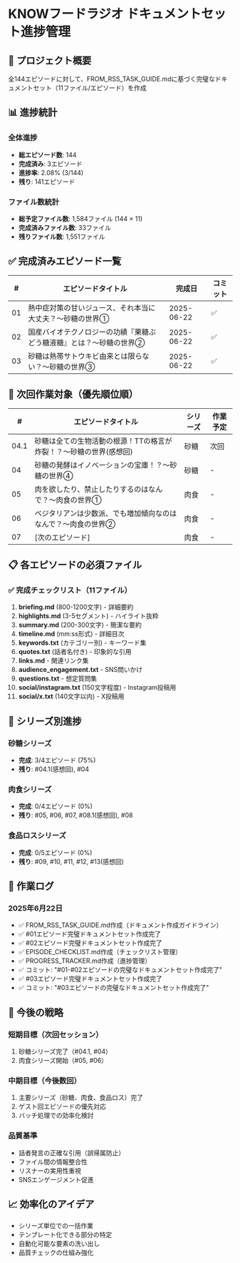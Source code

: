 # KNOWフードラジオ ドキュメントセット進捗管理

## 🎯 プロジェクト概要
全144エピソードに対して、FROM_RSS_TASK_GUIDE.mdに基づく完璧なドキュメントセット（11ファイル/エピソード）を作成

## 📊 進捗統計

### 全体進捗
- **総エピソード数**: 144
- **完成済み**: 3エピソード
- **進捗率**: 2.08% (3/144)
- **残り**: 141エピソード

### ファイル数統計
- **総予定ファイル数**: 1,584ファイル (144 × 11)
- **完成済みファイル数**: 33ファイル
- **残りファイル数**: 1,551ファイル

## ✅ 完成済みエピソード一覧

| # | エピソードタイトル | 完成日 | コミット |
|---|---|---|---|
| 01 | 熱中症対策の甘いジュース、それ本当に大丈夫？〜砂糖の世界① | 2025-06-22 | ✅ |
| 02 | 国産バイオテクノロジーの功績『果糖ぶどう糖液糖』とは？〜砂糖の世界② | 2025-06-22 | ✅ |
| 03 | 砂糖は熱帯サトウキビ由来とは限らない？〜砂糖の世界③ | 2025-06-22 | ✅ |

## 🔄 次回作業対象（優先順位順）

| # | エピソードタイトル | シリーズ | 作業予定 |
|---|---|---|---|
| 04.1 | 砂糖は全ての生物活動の根源！TTの格言が炸裂！？〜砂糖の世界(感想回) | 砂糖 | 次回 |
| 04 | 砂糖の発酵はイノベーションの宝庫！？〜砂糖の世界④ | 砂糖 | - |
| 05 | 肉を欲したり、禁止したりするのはなんで？〜肉食の世界① | 肉食 | - |
| 06 | ベジタリアンは少数派、でも増加傾向なのはなんで？〜肉食の世界② | 肉食 | - |
| 07 | [次のエピソード] | 肉食 | - |

## 📋 各エピソードの必須ファイル

### ✅ 完成チェックリスト（11ファイル）
1. **briefing.md** (800-1200文字) - 詳細要約
2. **highlights.md** (3-5セグメント) - ハイライト抜粋
3. **summary.md** (200-300文字) - 簡潔な要約
4. **timeline.md** (mm:ss形式) - 詳細目次
5. **keywords.txt** (カテゴリー別) - キーワード集
6. **quotes.txt** (話者名付き) - 印象的な引用
7. **links.md** - 関連リンク集
8. **audience_engagement.txt** - SNS問いかけ
9. **questions.txt** - 想定質問集
10. **social/instagram.txt** (150文字程度) - Instagram投稿用
11. **social/x.txt** (140文字以内) - X投稿用

## 🎨 シリーズ別進捗

### 砂糖シリーズ
- **完成**: 3/4エピソード (75%)
- **残り**: #04.1(感想回), #04

### 肉食シリーズ  
- **完成**: 0/4エピソード (0%)
- **残り**: #05, #06, #07, #08.1(感想回), #08

### 食品ロスシリーズ
- **完成**: 0/5エピソード (0%)
- **残り**: #09, #10, #11, #12, #13(感想回)

## 📅 作業ログ

### 2025年6月22日
- ✅ FROM_RSS_TASK_GUIDE.md作成（ドキュメント作成ガイドライン）
- ✅ #01エピソード完璧ドキュメントセット作成完了
- ✅ #02エピソード完璧ドキュメントセット作成完了
- ✅ EPISODE_CHECKLIST.md作成（チェックリスト管理）
- ✅ PROGRESS_TRACKER.md作成（進捗管理）
- ✅ コミット: "#01-#02エピソードの完璧なドキュメントセット作成完了"
- ✅ #03エピソード完璧ドキュメントセット作成完了
- ✅ コミット: "#03エピソードの完璧なドキュメントセット作成完了"

## 🎯 今後の戦略

### 短期目標（次回セッション）
1. 砂糖シリーズ完了（#04.1, #04）
2. 肉食シリーズ開始（#05, #06）

### 中期目標（今後数回）
1. 主要シリーズ（砂糖、肉食、食品ロス）完了
2. ゲスト回エピソードの優先対応
3. バッチ処理での効率化検討

### 品質基準
- 話者発言の正確な引用（誤帰属防止）
- ファイル間の情報整合性
- リスナーの実用性重視
- SNSエンゲージメント促進

## 📈 効率化のアイデア
- シリーズ単位での一括作業
- テンプレート化できる部分の特定
- 自動化可能な要素の洗い出し
- 品質チェックの仕組み強化